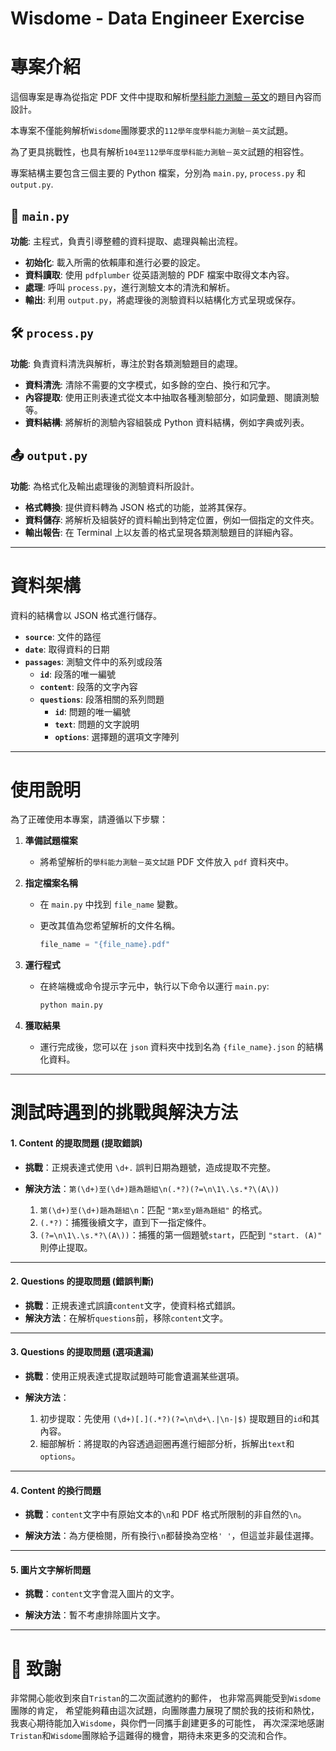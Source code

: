 # Wisdome - Data Engineer Exercise

# 專案介紹

這個專案是專為從指定 PDF 文件中提取和解析[學科能力測驗－英文](pdf/112學年度學科能力測驗－英文.pdf)的題目內容而設計。

本專案不僅能夠解析`Wisdome`團隊要求的`112學年度學科能力測驗－英文`試題。

為了更具挑戰性，也具有解析`104至112學年度學科能力測驗－英文`試題的相容性。

專案結構主要包含三個主要的 Python 檔案，分別為 `main.py`, `process.py` 和 `output.py`.

## 🚀 `main.py`
**功能**: 主程式，負責引導整體的資料提取、處理與輸出流程。

- **初始化**: 載入所需的依賴庫和進行必要的設定。
- **資料讀取**: 使用 `pdfplumber` 從英語測驗的 PDF 檔案中取得文本內容。
- **處理**: 呼叫 `process.py`，進行測驗文本的清洗和解析。
- **輸出**: 利用 `output.py`，將處理後的測驗資料以結構化方式呈現或保存。

## 🛠 `process.py`
**功能**: 負責資料清洗與解析，專注於對各類測驗題目的處理。

- **資料清洗**: 清除不需要的文字模式，如多餘的空白、換行和冗字。
- **內容提取**: 使用正則表達式從文本中抽取各種測驗部分，如詞彙題、閱讀測驗等。
- **資料結構**: 將解析的測驗內容組裝成 Python 資料結構，例如字典或列表。

## 📤 `output.py`
**功能**: 為格式化及輸出處理後的測驗資料所設計。

- **格式轉換**: 提供資料轉為 JSON 格式的功能，並將其保存。
- **資料儲存**: 將解析及組裝好的資料輸出到特定位置，例如一個指定的文件夾。
- **輸出報告**: 在 Terminal 上以友善的格式呈現各類測驗題目的詳細內容。

---

# 資料架構

資料的結構會以 JSON 格式進行儲存。

- **`source`**: 文件的路徑
- **`date`**: 取得資料的日期
- **`passages`**: 測驗文件中的系列或段落
  - **`id`**: 段落的唯一編號
  - **`content`**: 段落的文字內容
  - **`questions`**: 段落相關的系列問題
    - **`id`**: 問題的唯一編號
    - **`text`**: 問題的文字說明
    - **`options`**: 選擇題的選項文字陣列

---

# 使用說明

為了正確使用本專案，請遵循以下步驟：

1. **準備試題檔案**
    - 將希望解析的`學科能力測驗－英文試題` PDF 文件放入 `pdf` 資料夾中。

2. **指定檔案名稱**
    - 在 `main.py` 中找到 `file_name` 變數。
    - 更改其值為您希望解析的文件名稱。
   
      ```python
      file_name = "{file_name}.pdf"
      ```

3. **運行程式**
    - 在終端機或命令提示字元中，執行以下命令以運行 `main.py`:
      
      ```bash
      python main.py
      ```

4. **獲取結果**
    - 運行完成後，您可以在 `json` 資料夾中找到名為 `{file_name}.json` 的結構化資料。

---

# 測試時遇到的挑戰與解決方法

#### 1. Content 的提取問題 (提取錯誤)
- **挑戰**：正規表達式使用 `\d+.` 誤判日期為題號，造成提取不完整。

- **解決方法**：`第(\d+)至(\d+)題為題組\n(.*?)(?=\n\1\.\s.*?\(A\))`
  1. `第(\d+)至(\d+)題為題組\n`：匹配 `"第x至y題為題組"` 的格式。
  2. `(.*?)`：捕獲後續文字，直到下一指定條件。
  3. `(?=\n\1\.\s.*?\(A\))`：捕獲的第一個題號`start`，匹配到 `"start. (A)"` 則停止提取。

---

#### 2. Questions 的提取問題 (錯誤判斷)
- **挑戰**：正規表達式誤讀`content`文字，使資料格式錯誤。
- **解決方法**：在解析`questions`前，移除`content`文字。

---

#### 3. Questions 的提取問題 (選項遺漏)
- **挑戰**：使用正規表達式提取試題時可能會遺漏某些選項。

- **解決方法**：
  1. 初步提取：先使用 `(\d+)[.](.*?)(?=\n\d+\.|\n-|$)` 提取題目的`id`和其內容。
  2. 細部解析：將提取的內容透過迴圈再進行細部分析，拆解出`text`和`options`。

---

#### 4. Content 的換行問題
- **挑戰**：`content`文字中有原始文本的`\n`和 PDF 格式所限制的非自然的`\n`。

- **解決方法**：為方便檢閱，所有換行`\n`都替換為空格`' '`，但這並非最佳選擇。

---

#### 5. 圖片文字解析問題
- **挑戰**：`content`文字會混入圖片的文字。

- **解決方法**：暫不考慮排除圖片文字。

---

# 💌 致謝
非常開心能收到來自`Tristan`的二次面試邀約的郵件，
也非常高興能受到`Wisdome`團隊的肯定，
希望能夠藉由這次試題，向團隊盡力展現了關於我的技術和熱忱，
我衷心期待能加入`Wisdome`，與你們一同攜手創建更多的可能性，
再次深深地感謝`Tristan`和`Wisdome`團隊給予這難得的機會，期待未來更多的交流和合作。
